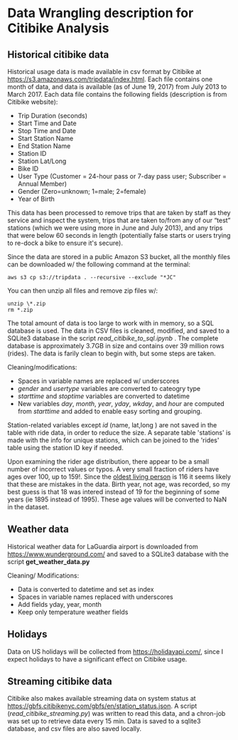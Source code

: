 
# Data Wrangling description for Citibike Analysis


## Historical citibike data

Historical usage data is made available in csv format by Citibike at <https://s3.amazonaws.com/tripdata/index.html>. Each file contains one month of data, and data is available (as of June 19, 2017) from July 2013 to March 2017. Each data file contains the following fields (description is from Citibike website):

- Trip Duration (seconds)
- Start Time and Date
- Stop Time and Date
- Start Station Name
- End Station Name
- Station ID
- Station Lat/Long
- Bike ID
- User Type (Customer = 24-hour pass or 7-day pass user; Subscriber = Annual Member)
- Gender (Zero=unknown; 1=male; 2=female)
- Year of Birth

This data has been processed to remove trips that are taken by staff as they service and inspect the system, trips that are taken to/from any of our “test” stations (which we were using more in June and July 2013), and any trips that were below 60 seconds in length (potentially false starts or users trying to re-dock a bike to ensure it's secure).

Since the data are stored in a public Amazon S3 bucket, all the monthly files can be downloaded w/ the following command at the terminal:
```
aws s3 cp s3://tripdata . --recursive --exclude "*JC"
```

You can then unzip all files and remove zip files w/:
```
unzip \*.zip
rm *.zip
```

The total amount of data is too large to work with in memory, so a SQL database is used. The data in CSV files is cleaned, modified, and saved to a SQLite3 database in the script _read_citibike_to_sql.ipynb_ . The complete database is approximately 3.7GB in size and contains over 39 million rows (rides). The data is farily clean to begin with, but some steps are taken.

Cleaning/modifications:

- Spaces in variable names are replaced w/ underscores
- _gender_ and _usertype_ variables are converted to cateogry type
- _starttime_ and _stoptime_ variables are converted to datetime
- New variables _day_, _month_, _year_, _yday_, _wkday_, and _hour_ are computed from _starttime_ and added to enable easy sorting and grouping.

Station-related variables except _id_ (name, lat,long ) are not saved in the table with ride data, in order to reduce the size. A separate table 'stations' is made with the info for unique stations, which can be joined to the 'rides' table using the station ID key if needed.

Upon examining the rider age distribution, there appear to be a small number of incorrect values or typos. A very small fraction of riders have ages over 100, up to 159!. Since the [oldest living person](https://en.wikipedia.org/wiki/List_of_the_verified_oldest_people) is 116 it seems likely that these are mistakes in the data. Birth year, not age, was recorded, so my best guess is that 18 was intered instead of 19 for the beginning of some years (ie 1895 instead of 1995). These age values will be converted to NaN in the dataset.


## Weather data

Historical weather data for LaGuardia airport is downloaded from <https://www.wunderground.com/> and saved to a SQLite3 database with the script **get_weather_data.py**

Cleaning/ Modifications:
- Data is converted to datetime and set as index
- Spaces in variable names replaced with underscores
- Add fields yday, year, month
- Keep only temperature weather fields


## Holidays

Data on US holidays will be collected from <https://holidayapi.com/>, since I expect holidays to have a significant effect on Citibike usage.


## Streaming citibike data

Citibike also makes available streaming data on system status at <https://gbfs.citibikenyc.com/gbfs/en/station_status.json>. A script (_read_citibike_streaming.py_) was written to read this data, and a chron-job was set up to retrieve data every 15 min. Data is saved to a sqlite3 database, and csv files are also saved locally.
